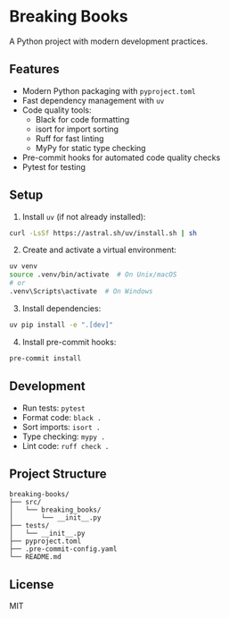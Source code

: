 # Breaking Books

A Python project with modern development practices.

## Features

- Modern Python packaging with `pyproject.toml`
- Fast dependency management with `uv`
- Code quality tools:
  - Black for code formatting
  - isort for import sorting
  - Ruff for fast linting
  - MyPy for static type checking
- Pre-commit hooks for automated code quality checks
- Pytest for testing

## Setup

1. Install `uv` (if not already installed):
```bash
curl -LsSf https://astral.sh/uv/install.sh | sh
```

2. Create and activate a virtual environment:
```bash
uv venv
source .venv/bin/activate  # On Unix/macOS
# or
.venv\Scripts\activate  # On Windows
```

3. Install dependencies:
```bash
uv pip install -e ".[dev]"
```

4. Install pre-commit hooks:
```bash
pre-commit install
```

## Development

- Run tests: `pytest`
- Format code: `black .`
- Sort imports: `isort .`
- Type checking: `mypy .`
- Lint code: `ruff check .`

## Project Structure

```
breaking-books/
├── src/
│   └── breaking_books/
│       └── __init__.py
├── tests/
│   └── __init__.py
├── pyproject.toml
├── .pre-commit-config.yaml
└── README.md
```

## License

MIT
